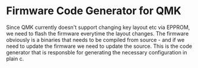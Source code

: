 # Firmware Code Generator for QMK

Since QMK currently doesn't support changing key layout etc via EPPROM, we need to flash the firmware everytime the layout changes. The firmware obviously is a binaries that needs to be compiled from source - and if we need to update the firmware we need to update the source. This is the code generator that is responsble for generating the necessary configuration in plain c.
